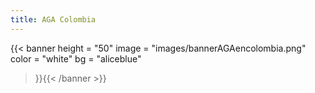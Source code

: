 ```yaml
---
title: AGA Colombia
---
```


{{< banner
  height = "50"
  image = "images/bannerAGAencolombia.png"
  color = "white"
  bg = "aliceblue"
>}}{{< /banner >}}